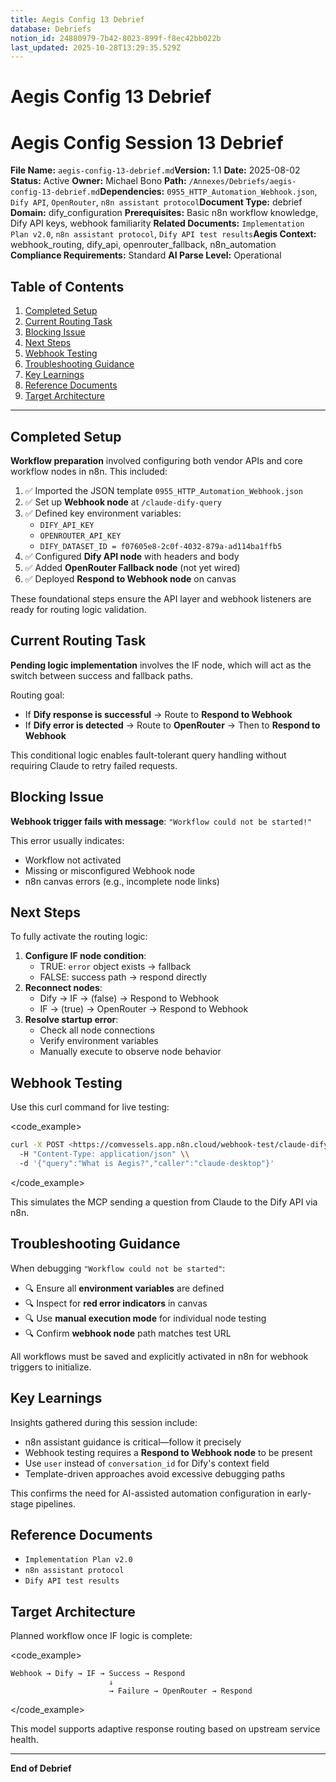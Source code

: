 ```yaml
---
title: Aegis Config 13 Debrief
database: Debriefs
notion_id: 24880979-7b42-8023-899f-f8ec42bb022b
last_updated: 2025-10-28T13:29:35.529Z
---
```


# Aegis Config 13 Debrief


# Aegis Config Session 13 Debrief


**File Name:** `aegis-config-13-debrief.md`**Version:** 1.1
**Date:** 2025-08-02
**Status:** Active
**Owner:** Michael Bono
**Path:** `/Annexes/Debriefs/aegis-config-13-debrief.md`**Dependencies:** `0955_HTTP_Automation_Webhook.json`, `Dify API`, `OpenRouter`, `n8n assistant protocol`**Document Type:** debrief
**Domain:** dify\_configuration
**Prerequisites:** Basic n8n workflow knowledge, Dify API keys, webhook familiarity
**Related Documents:** `Implementation Plan v2.0`, `n8n assistant protocol`, `Dify API test results`**Aegis Context:** webhook\_routing, dify\_api, openrouter\_fallback, n8n\_automation
**Compliance Requirements:** Standard
**AI Parse Level:** Operational


## Table of Contents

1. [Completed Setup](https://www.notion.so/240809797b4280f3ad50fd58d92c6fb4?v=240809797b42812e843c000c71be0678&p=248809797b428023899ff8ec42bb022b&pm=s#completed-setup)
2. [Current Routing Task](https://www.notion.so/240809797b4280f3ad50fd58d92c6fb4?v=240809797b42812e843c000c71be0678&p=248809797b428023899ff8ec42bb022b&pm=s#current-routing-task)
3. [Blocking Issue](https://www.notion.so/240809797b4280f3ad50fd58d92c6fb4?v=240809797b42812e843c000c71be0678&p=248809797b428023899ff8ec42bb022b&pm=s#blocking-issue)
4. [Next Steps](https://www.notion.so/240809797b4280f3ad50fd58d92c6fb4?v=240809797b42812e843c000c71be0678&p=248809797b428023899ff8ec42bb022b&pm=s#next-steps)
5. [Webhook Testing](https://www.notion.so/240809797b4280f3ad50fd58d92c6fb4?v=240809797b42812e843c000c71be0678&p=248809797b428023899ff8ec42bb022b&pm=s#webhook-testing)
6. [Troubleshooting Guidance](https://www.notion.so/240809797b4280f3ad50fd58d92c6fb4?v=240809797b42812e843c000c71be0678&p=248809797b428023899ff8ec42bb022b&pm=s#troubleshooting-guidance)
7. [Key Learnings](https://www.notion.so/240809797b4280f3ad50fd58d92c6fb4?v=240809797b42812e843c000c71be0678&p=248809797b428023899ff8ec42bb022b&pm=s#key-learnings)
8. [Reference Documents](https://www.notion.so/240809797b4280f3ad50fd58d92c6fb4?v=240809797b42812e843c000c71be0678&p=248809797b428023899ff8ec42bb022b&pm=s#reference-documents)
9. [Target Architecture](https://www.notion.so/240809797b4280f3ad50fd58d92c6fb4?v=240809797b42812e843c000c71be0678&p=248809797b428023899ff8ec42bb022b&pm=s#target-architecture)

---


## Completed Setup


**Workflow preparation** involved configuring both vendor APIs and core workflow nodes in n8n. This included:

1. ✅ Imported the JSON template `0955_HTTP_Automation_Webhook.json`
2. ✅ Set up **Webhook node** at `/claude-dify-query`
3. ✅ Defined key environment variables:
    - `DIFY_API_KEY`
    - `OPENROUTER_API_KEY`
    - `DIFY_DATASET_ID = f07605e8-2c0f-4032-879a-ad114ba1ffb5`
4. ✅ Configured **Dify API node** with headers and body
5. ✅ Added **OpenRouter Fallback node** (not yet wired)
6. ✅ Deployed **Respond to Webhook node** on canvas

<context>


These foundational steps ensure the API layer and webhook listeners are ready for routing logic validation.


</context>


## Current Routing Task


**Pending logic implementation** involves the IF node, which will act as the switch between success and fallback paths.


Routing goal:

- If **Dify response is successful** → Route to **Respond to Webhook**
- If **Dify error is detected** → Route to **OpenRouter** → Then to **Respond to Webhook**

<thinking>


This conditional logic enables fault-tolerant query handling without requiring Claude to retry failed requests.


</thinking>


## Blocking Issue


**Webhook trigger fails with message**: `"Workflow could not be started!"`


<important>


This error usually indicates:

- Workflow not activated
- Missing or misconfigured Webhook node
- n8n canvas errors (e.g., incomplete node links)
</important>

## Next Steps


To fully activate the routing logic:

1. **Configure IF node condition**:
    - TRUE: `error` object exists → fallback
    - FALSE: success path → respond directly
2. **Reconnect nodes**:
    - Dify → IF → (false) → Respond to Webhook
    - IF → (true) → OpenRouter → Respond to Webhook
3. **Resolve startup error**:
    - Check all node connections
    - Verify environment variables
    - Manually execute to observe node behavior

## Webhook Testing


Use this curl command for live testing:


\<code\_example>


```bash
curl -X POST <https://comvessels.app.n8n.cloud/webhook-test/claude-dify-query> \\
  -H "Content-Type: application/json" \\
  -d '{"query":"What is Aegis?","caller":"claude-desktop"}'
```


\</code\_example>


<example>


This simulates the MCP sending a question from Claude to the Dify API via n8n.


</example>


## Troubleshooting Guidance


When debugging `"Workflow could not be started"`:

- 🔍 Ensure all **environment variables** are defined
- 🔍 Inspect for **red error indicators** in canvas
- 🔍 Use **manual execution mode** for individual node testing
- 🔍 Confirm **webhook node** path matches test URL

<important>


All workflows must be saved and explicitly activated in n8n for webhook triggers to initialize.


</important>


## Key Learnings


Insights gathered during this session include:

- n8n assistant guidance is critical—follow it precisely
- Webhook testing requires a **Respond to Webhook node** to be present
- Use `user` instead of `conversation_id` for Dify's context field
- Template-driven approaches avoid excessive debugging paths

<thinking>


This confirms the need for AI-assisted automation configuration in early-stage pipelines.


</thinking>


## Reference Documents

- `Implementation Plan v2.0`
- `n8n assistant protocol`
- `Dify API test results`

## Target Architecture


Planned workflow once IF logic is complete:


\<code\_example>


```plain text
Webhook → Dify → IF → Success → Respond
                      ↓
                      → Failure → OpenRouter → Respond
```


\</code\_example>


<example>


This model supports adaptive response routing based on upstream service health.


</example>


---


**End of Debrief**

